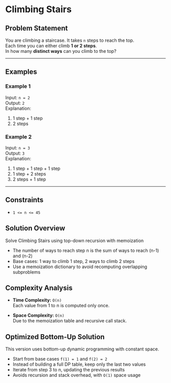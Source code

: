 # Climbing Stairs

## Problem Statement

You are climbing a staircase. It takes `n` steps to reach the top.  
Each time you can either climb **1 or 2 steps**.  
In how many **distinct ways** can you climb to the top?

---

## Examples

### Example 1  
Input: `n = 2`  
Output: `2`  
Explanation:  
1. 1 step + 1 step  
2. 2 steps

### Example 2  
Input: `n = 3`  
Output: `3`  
Explanation:  
1. 1 step + 1 step + 1 step  
2. 1 step + 2 steps  
3. 2 steps + 1 step

---

## Constraints

- `1 <= n <= 45`

## Solution Overview

Solve Climbing Stairs using top-down recursion with memoization

- The number of ways to reach step n is the sum of ways to reach (n-1) and (n-2)
- Base cases: 1 way to climb 1 step, 2 ways to climb 2 steps
- Use a memoization dictionary to avoid recomputing overlapping subproblems

## Complexity Analysis

- **Time Complexity:** `O(n)`  
  Each value from 1 to n is computed only once.

- **Space Complexity:** `O(n)`  
  Due to the memoization table and recursive call stack.

## Optimized Bottom-Up Solution

This version uses bottom-up dynamic programming with constant space.

- Start from base cases `f(1) = 1` and `f(2) = 2`
- Instead of building a full DP table, keep only the last two values
- Iterate from step 3 to n, updating the previous results
- Avoids recursion and stack overhead, with `O(1)` space usage

